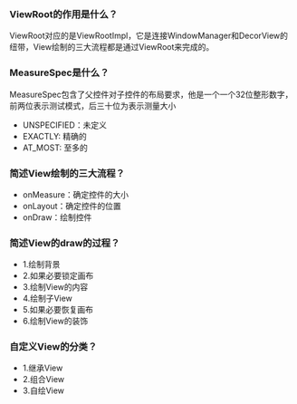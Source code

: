 ### ViewRoot的作用是什么？
ViewRoot对应的是ViewRootImpl，它是连接WindowManager和DecorView的纽带，View绘制的三大流程都是通过ViewRoot来完成的。
### MeasureSpec是什么？
MeasureSpec包含了父控件对子控件的布局要求，他是一个一个32位整形数字，前两位表示测试模式，后三十位为表示测量大小
* UNSPECIFIED：未定义
* EXACTLY: 精确的
* AT_MOST: 至多的
### 简述View绘制的三大流程？
* onMeasure：确定控件的大小
* onLayout：确定控件的位置
* onDraw：绘制控件

### 简述View的draw的过程？
* 1.绘制背景
* 2.如果必要锁定画布
* 3.绘制View的内容
* 4.绘制子View
* 5.如果必要恢复画布
* 6.绘制View的装饰

### 自定义View的分类？
* 1.继承View
* 2.组合View
* 3.自绘View